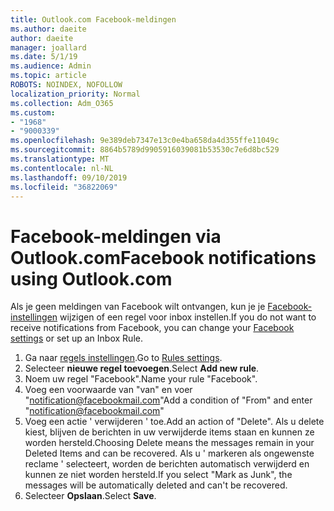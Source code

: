 ```yaml
---
title: Outlook.com Facebook-meldingen
ms.author: daeite
author: daeite
manager: joallard
ms.date: 5/1/19
ms.audience: Admin
ms.topic: article
ROBOTS: NOINDEX, NOFOLLOW
localization_priority: Normal
ms.collection: Adm_O365
ms.custom:
- "1968"
- "9000339"
ms.openlocfilehash: 9e389deb7347e13c0e4ba658da4d355ffe11049c
ms.sourcegitcommit: 8864b5789d9905916039081b53530c7e6d8bc529
ms.translationtype: MT
ms.contentlocale: nl-NL
ms.lasthandoff: 09/10/2019
ms.locfileid: "36822069"
---
```

# <a name="facebook-notifications-using-outlookcom"></a><span data-ttu-id="0b03b-102">Facebook-meldingen via Outlook.com</span><span class="sxs-lookup"><span data-stu-id="0b03b-102">Facebook notifications using Outlook.com</span></span>

<span data-ttu-id="0b03b-103">Als je geen meldingen van Facebook wilt ontvangen, kun je je [Facebook-instellingen](https://aka.ms/facebook-notifications-settings) wijzigen of een regel voor inbox instellen.</span><span class="sxs-lookup"><span data-stu-id="0b03b-103">If you do not want to receive notifications from Facebook, you can change your [Facebook settings](https://aka.ms/facebook-notifications-settings) or set up an Inbox Rule.</span></span>

1. <span data-ttu-id="0b03b-104">Ga naar [regels instellingen](https://outlook.live.com/mail/options/mail/rules/inboxRules).</span><span class="sxs-lookup"><span data-stu-id="0b03b-104">Go to [Rules settings](https://outlook.live.com/mail/options/mail/rules/inboxRules).</span></span>
1. <span data-ttu-id="0b03b-105">Selecteer **nieuwe regel toevoegen**.</span><span class="sxs-lookup"><span data-stu-id="0b03b-105">Select **Add new rule**.</span></span>
1. <span data-ttu-id="0b03b-106">Noem uw regel "Facebook".</span><span class="sxs-lookup"><span data-stu-id="0b03b-106">Name your rule "Facebook".</span></span>
1. <span data-ttu-id="0b03b-107">Voeg een voorwaarde van "van" en voer "notification@facebookmail.com"</span><span class="sxs-lookup"><span data-stu-id="0b03b-107">Add a condition of "From" and enter "notification@facebookmail.com"</span></span>
1. <span data-ttu-id="0b03b-108">Voeg een actie ' verwijderen ' toe.</span><span class="sxs-lookup"><span data-stu-id="0b03b-108">Add an action of "Delete".</span></span> <span data-ttu-id="0b03b-109">Als u delete kiest, blijven de berichten in uw verwijderde items staan en kunnen ze worden hersteld.</span><span class="sxs-lookup"><span data-stu-id="0b03b-109">Choosing Delete means the messages remain in your Deleted Items and can be recovered.</span></span> <span data-ttu-id="0b03b-110">Als u ' markeren als ongewenste reclame ' selecteert, worden de berichten automatisch verwijderd en kunnen ze niet worden hersteld.</span><span class="sxs-lookup"><span data-stu-id="0b03b-110">If you select "Mark as Junk", the messages will be automatically deleted and can't be recovered.</span></span>
1. <span data-ttu-id="0b03b-111">Selecteer **Opslaan**.</span><span class="sxs-lookup"><span data-stu-id="0b03b-111">Select **Save**.</span></span>